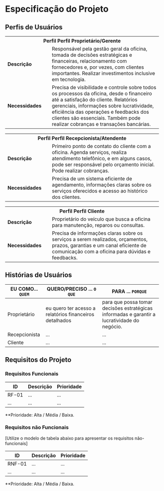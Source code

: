 # Especificação do Projeto

## Perfis de Usuários

<table>
<tbody>
<tr align=center>
<th colspan="2">Perfil Perfil Proprietário/Gerente </th>
</tr>
<tr>
<td width="150px"><b>Descrição</b></td>
<td width="600px">Responsável pela gestão geral da oficina, tomada de decisões estratégicas e financeiras, relacionamento com fornecedores e, por vezes, com clientes importantes. Realizar investimentos inclusive em tecnologia.</td>
</tr>
<tr>
<td><b>Necessidades</b></td>
<td>Precisa de visibilidade e controle sobre todos os processos da oficina, desde o financeiro até a satisfação do cliente. Relatórios gerenciais, informações sobre lucratividade, eficiência das operações e feedbacks dos clientes são essenciais. Também pode realizar cobranças e transações bancárias. </td>
</tr>
</tbody>
</table>

<table>
<tbody>
<tr align=center>
<th colspan="2">Perfil Perfil Recepcionista/Atendente </th>
</tr>
<tr>
<td width="150px"><b>Descrição</b></td>
<td width="600px">Primeiro ponto de contato do cliente com a oficina. Agenda serviços, realiza atendimento telefônico, e em alguns casos, pode ser responsável pelo orçamento inicial. Pode realizar cobranças.</td>
</tr>
<tr>
<td><b>Necessidades</b></td>
<td>Precisa de um sistema eficiente de agendamento, informações claras sobre os serviços oferecidos e acesso ao histórico dos clientes. </td>
</tr>
</tbody>
</table>
<table>
<tbody>
<tr align=center>
<th colspan="2">Perfil Perfil Cliente </th>
</tr>
<tr>
<td width="150px"><b>Descrição</b></td>
<td width="600px">Proprietário do veículo que busca a oficina para manutenção, reparos ou consultas. </td>
</tr>
<tr>
<td><b>Necessidades</b></td>
<td>Precisa de informações claras sobre os serviços a serem realizados, orçamentos, prazos, garantias e um canal eficiente de comunicação com a oficina para dúvidas e feedbacks.  </td>
</tr>
</tbody>
</table>

## Histórias de Usuários


|EU COMO... `QUEM`   | QUERO/PRECISO ... `O QUE` |PARA ... `PORQUE`                 |
|--------------------|---------------------------|----------------------------------|
| Proprietário       | eu quero ter acesso a relatórios financeiros detalhados              | para que possa tomar decisões estratégicas informadas e garantir a lucratividade do negócio.                               |
| Recepcionista      | ...                       | ...                              |
| Cliente            | ...                       | ...                              |
## Requisitos do Projeto


### Requisitos Funcionais


|ID    | Descrição                | Prioridade |
|-------|---------------------------------|----|
| RF-01 |  ...                    | ...   | 
|  ...  |  ...                    | ...   |

**Prioridade: Alta / Média / Baixa. 

### Requisitos não Funcionais

[Utilize o modelo de tabela abaixo para apresentar os requisitos não-funcionais]

|ID      | Descrição               |Prioridade |
|--------|-------------------------|----|
| RNF-01 |  ...                    | ...   | 
| ...    |  ...                    | ...   | 

**Prioridade: Alta / Média / Baixa. 

